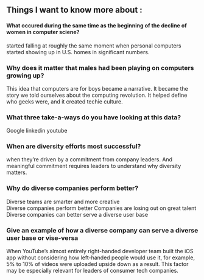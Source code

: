 ## Things I want to know more about :


#### What occured during the same time as the beginning of the decline of women in computer sciene?

started falling at roughly the same moment when personal computers started showing up in U.S. homes in significant numbers. 


### Why does it matter that males had been playing on computers growing up? 

This idea that computers are for boys became a narrative. It became the story we told ourselves about the computing revolution. It helped define who geeks were, and it created techie culture.

### What three take-a-ways do you have looking at this data? 
Google 
linkedin
youtube 

### When are diversity efforts most successful? 
when they’re driven by a commitment from company leaders. And meaningful commitment requires leaders to understand why diversity matters.

### Why do diverse companies perform better? 
Diverse teams are smarter and more creative  
Diverse companies perform better
Companies are losing out on great talent 
Diverse companies can better serve a diverse user base 

### Give an example of how a diverse company can serve a diverse user base or vise-versa 
When YouTube’s almost entirely right-handed developer team built the iOS app without considering how left-handed people would use it, for example, 5% to 10% of videos were uploaded upside down as a result. This factor may be especially relevant for leaders of consumer tech companies.

